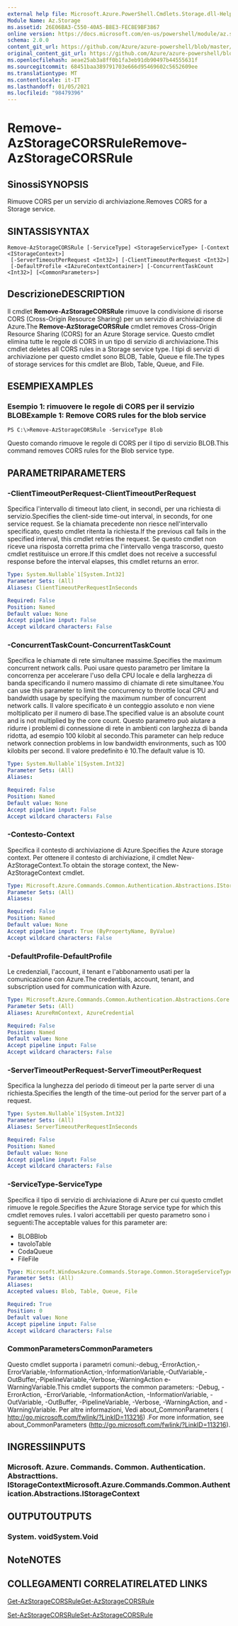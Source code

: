 ```yaml
---
external help file: Microsoft.Azure.PowerShell.Cmdlets.Storage.dll-Help.xml
Module Name: Az.Storage
ms.assetid: 26E06BA3-C550-40A5-B8E3-FEC8E9BF3867
online version: https://docs.microsoft.com/en-us/powershell/module/az.storage/remove-azstoragecorsrule
schema: 2.0.0
content_git_url: https://github.com/Azure/azure-powershell/blob/master/src/Storage/Storage.Management/help/Remove-AzStorageCORSRule.md
original_content_git_url: https://github.com/Azure/azure-powershell/blob/master/src/Storage/Storage.Management/help/Remove-AzStorageCORSRule.md
ms.openlocfilehash: aeae25ab3a8ff0b1fa3eb91db90497b44555631f
ms.sourcegitcommit: 68451baa389791703e666d95469602c5652609ee
ms.translationtype: MT
ms.contentlocale: it-IT
ms.lasthandoff: 01/05/2021
ms.locfileid: "98479396"
---
```

# <span data-ttu-id="133b0-101">Remove-AzStorageCORSRule</span><span class="sxs-lookup"><span data-stu-id="133b0-101">Remove-AzStorageCORSRule</span></span>

## <span data-ttu-id="133b0-102">Sinossi</span><span class="sxs-lookup"><span data-stu-id="133b0-102">SYNOPSIS</span></span>
<span data-ttu-id="133b0-103">Rimuove CORS per un servizio di archiviazione.</span><span class="sxs-lookup"><span data-stu-id="133b0-103">Removes CORS for a Storage service.</span></span>

## <span data-ttu-id="133b0-104">SINTASSI</span><span class="sxs-lookup"><span data-stu-id="133b0-104">SYNTAX</span></span>

```
Remove-AzStorageCORSRule [-ServiceType] <StorageServiceType> [-Context <IStorageContext>]
 [-ServerTimeoutPerRequest <Int32>] [-ClientTimeoutPerRequest <Int32>]
 [-DefaultProfile <IAzureContextContainer>] [-ConcurrentTaskCount <Int32>] [<CommonParameters>]
```

## <span data-ttu-id="133b0-105">Descrizione</span><span class="sxs-lookup"><span data-stu-id="133b0-105">DESCRIPTION</span></span>
<span data-ttu-id="133b0-106">Il cmdlet **Remove-AzStorageCORSRule** rimuove la condivisione di risorse CORS (Cross-Origin Resource Sharing) per un servizio di archiviazione di Azure.</span><span class="sxs-lookup"><span data-stu-id="133b0-106">The **Remove-AzStorageCORSRule** cmdlet removes Cross-Origin Resource Sharing (CORS) for an Azure Storage service.</span></span>
<span data-ttu-id="133b0-107">Questo cmdlet elimina tutte le regole di CORS in un tipo di servizio di archiviazione.</span><span class="sxs-lookup"><span data-stu-id="133b0-107">This cmdlet deletes all CORS rules in a Storage service type.</span></span>
<span data-ttu-id="133b0-108">I tipi di servizi di archiviazione per questo cmdlet sono BLOB, Table, Queue e file.</span><span class="sxs-lookup"><span data-stu-id="133b0-108">The types of storage services for this cmdlet are Blob, Table, Queue, and File.</span></span>

## <span data-ttu-id="133b0-109">ESEMPI</span><span class="sxs-lookup"><span data-stu-id="133b0-109">EXAMPLES</span></span>

### <span data-ttu-id="133b0-110">Esempio 1: rimuovere le regole di CORS per il servizio BLOB</span><span class="sxs-lookup"><span data-stu-id="133b0-110">Example 1: Remove CORS rules for the blob service</span></span>
```
PS C:\>Remove-AzStorageCORSRule -ServiceType Blob
```

<span data-ttu-id="133b0-111">Questo comando rimuove le regole di CORS per il tipo di servizio BLOB.</span><span class="sxs-lookup"><span data-stu-id="133b0-111">This command removes CORS rules for the Blob service type.</span></span>

## <span data-ttu-id="133b0-112">PARAMETRI</span><span class="sxs-lookup"><span data-stu-id="133b0-112">PARAMETERS</span></span>

### <span data-ttu-id="133b0-113">-ClientTimeoutPerRequest</span><span class="sxs-lookup"><span data-stu-id="133b0-113">-ClientTimeoutPerRequest</span></span>
<span data-ttu-id="133b0-114">Specifica l'intervallo di timeout lato client, in secondi, per una richiesta di servizio.</span><span class="sxs-lookup"><span data-stu-id="133b0-114">Specifies the client-side time-out interval, in seconds, for one service request.</span></span>
<span data-ttu-id="133b0-115">Se la chiamata precedente non riesce nell'intervallo specificato, questo cmdlet ritenta la richiesta.</span><span class="sxs-lookup"><span data-stu-id="133b0-115">If the previous call fails in the specified interval, this cmdlet retries the request.</span></span>
<span data-ttu-id="133b0-116">Se questo cmdlet non riceve una risposta corretta prima che l'intervallo venga trascorso, questo cmdlet restituisce un errore.</span><span class="sxs-lookup"><span data-stu-id="133b0-116">If this cmdlet does not receive a successful response before the interval elapses, this cmdlet returns an error.</span></span>

```yaml
Type: System.Nullable`1[System.Int32]
Parameter Sets: (All)
Aliases: ClientTimeoutPerRequestInSeconds

Required: False
Position: Named
Default value: None
Accept pipeline input: False
Accept wildcard characters: False
```

### <span data-ttu-id="133b0-117">-ConcurrentTaskCount</span><span class="sxs-lookup"><span data-stu-id="133b0-117">-ConcurrentTaskCount</span></span>
<span data-ttu-id="133b0-118">Specifica le chiamate di rete simultanee massime.</span><span class="sxs-lookup"><span data-stu-id="133b0-118">Specifies the maximum concurrent network calls.</span></span>
<span data-ttu-id="133b0-119">Puoi usare questo parametro per limitare la concorrenza per accelerare l'uso della CPU locale e della larghezza di banda specificando il numero massimo di chiamate di rete simultanee.</span><span class="sxs-lookup"><span data-stu-id="133b0-119">You can use this parameter to limit the concurrency to throttle local CPU and bandwidth usage by specifying the maximum number of concurrent network calls.</span></span>
<span data-ttu-id="133b0-120">Il valore specificato è un conteggio assoluto e non viene moltiplicato per il numero di base.</span><span class="sxs-lookup"><span data-stu-id="133b0-120">The specified value is an absolute count and is not multiplied by the core count.</span></span>
<span data-ttu-id="133b0-121">Questo parametro può aiutare a ridurre i problemi di connessione di rete in ambienti con larghezza di banda ridotta, ad esempio 100 kilobit al secondo.</span><span class="sxs-lookup"><span data-stu-id="133b0-121">This parameter can help reduce network connection problems in low bandwidth environments, such as 100 kilobits per second.</span></span>
<span data-ttu-id="133b0-122">Il valore predefinito è 10.</span><span class="sxs-lookup"><span data-stu-id="133b0-122">The default value is 10.</span></span>

```yaml
Type: System.Nullable`1[System.Int32]
Parameter Sets: (All)
Aliases:

Required: False
Position: Named
Default value: None
Accept pipeline input: False
Accept wildcard characters: False
```

### <span data-ttu-id="133b0-123">-Contesto</span><span class="sxs-lookup"><span data-stu-id="133b0-123">-Context</span></span>
<span data-ttu-id="133b0-124">Specifica il contesto di archiviazione di Azure.</span><span class="sxs-lookup"><span data-stu-id="133b0-124">Specifies the Azure storage context.</span></span>
<span data-ttu-id="133b0-125">Per ottenere il contesto di archiviazione, il cmdlet New-AzStorageContext.</span><span class="sxs-lookup"><span data-stu-id="133b0-125">To obtain the storage context, the New-AzStorageContext cmdlet.</span></span>

```yaml
Type: Microsoft.Azure.Commands.Common.Authentication.Abstractions.IStorageContext
Parameter Sets: (All)
Aliases:

Required: False
Position: Named
Default value: None
Accept pipeline input: True (ByPropertyName, ByValue)
Accept wildcard characters: False
```

### <span data-ttu-id="133b0-126">-DefaultProfile</span><span class="sxs-lookup"><span data-stu-id="133b0-126">-DefaultProfile</span></span>
<span data-ttu-id="133b0-127">Le credenziali, l'account, il tenant e l'abbonamento usati per la comunicazione con Azure.</span><span class="sxs-lookup"><span data-stu-id="133b0-127">The credentials, account, tenant, and subscription used for communication with Azure.</span></span>

```yaml
Type: Microsoft.Azure.Commands.Common.Authentication.Abstractions.Core.IAzureContextContainer
Parameter Sets: (All)
Aliases: AzureRmContext, AzureCredential

Required: False
Position: Named
Default value: None
Accept pipeline input: False
Accept wildcard characters: False
```

### <span data-ttu-id="133b0-128">-ServerTimeoutPerRequest</span><span class="sxs-lookup"><span data-stu-id="133b0-128">-ServerTimeoutPerRequest</span></span>
<span data-ttu-id="133b0-129">Specifica la lunghezza del periodo di timeout per la parte server di una richiesta.</span><span class="sxs-lookup"><span data-stu-id="133b0-129">Specifies the length of the time-out period for the server part of a request.</span></span>

```yaml
Type: System.Nullable`1[System.Int32]
Parameter Sets: (All)
Aliases: ServerTimeoutPerRequestInSeconds

Required: False
Position: Named
Default value: None
Accept pipeline input: False
Accept wildcard characters: False
```

### <span data-ttu-id="133b0-130">-ServiceType</span><span class="sxs-lookup"><span data-stu-id="133b0-130">-ServiceType</span></span>
<span data-ttu-id="133b0-131">Specifica il tipo di servizio di archiviazione di Azure per cui questo cmdlet rimuove le regole.</span><span class="sxs-lookup"><span data-stu-id="133b0-131">Specifies the Azure Storage service type for which this cmdlet removes rules.</span></span>
<span data-ttu-id="133b0-132">I valori accettabili per questo parametro sono i seguenti:</span><span class="sxs-lookup"><span data-stu-id="133b0-132">The acceptable values for this parameter are:</span></span>
- <span data-ttu-id="133b0-133">BLOB</span><span class="sxs-lookup"><span data-stu-id="133b0-133">Blob</span></span> 
- <span data-ttu-id="133b0-134">tavolo</span><span class="sxs-lookup"><span data-stu-id="133b0-134">Table</span></span> 
- <span data-ttu-id="133b0-135">Coda</span><span class="sxs-lookup"><span data-stu-id="133b0-135">Queue</span></span> 
- <span data-ttu-id="133b0-136">File</span><span class="sxs-lookup"><span data-stu-id="133b0-136">File</span></span>

```yaml
Type: Microsoft.WindowsAzure.Commands.Storage.Common.StorageServiceType
Parameter Sets: (All)
Aliases:
Accepted values: Blob, Table, Queue, File

Required: True
Position: 0
Default value: None
Accept pipeline input: False
Accept wildcard characters: False
```

### <span data-ttu-id="133b0-137">CommonParameters</span><span class="sxs-lookup"><span data-stu-id="133b0-137">CommonParameters</span></span>
<span data-ttu-id="133b0-138">Questo cmdlet supporta i parametri comuni:-debug,-ErrorAction,-ErrorVariable,-InformationAction,-InformationVariable,-OutVariable,-OutBuffer,-PipelineVariable,-Verbose,-WarningAction e-WarningVariable.</span><span class="sxs-lookup"><span data-stu-id="133b0-138">This cmdlet supports the common parameters: -Debug, -ErrorAction, -ErrorVariable, -InformationAction, -InformationVariable, -OutVariable, -OutBuffer, -PipelineVariable, -Verbose, -WarningAction, and -WarningVariable.</span></span> <span data-ttu-id="133b0-139">Per altre informazioni, Vedi about_CommonParameters ( http://go.microsoft.com/fwlink/?LinkID=113216) .</span><span class="sxs-lookup"><span data-stu-id="133b0-139">For more information, see about_CommonParameters (http://go.microsoft.com/fwlink/?LinkID=113216).</span></span>

## <span data-ttu-id="133b0-140">INGRESSI</span><span class="sxs-lookup"><span data-stu-id="133b0-140">INPUTS</span></span>

### <span data-ttu-id="133b0-141">Microsoft. Azure. Commands. Common. Authentication. Abstracttions. IStorageContext</span><span class="sxs-lookup"><span data-stu-id="133b0-141">Microsoft.Azure.Commands.Common.Authentication.Abstractions.IStorageContext</span></span>

## <span data-ttu-id="133b0-142">OUTPUT</span><span class="sxs-lookup"><span data-stu-id="133b0-142">OUTPUTS</span></span>

### <span data-ttu-id="133b0-143">System. void</span><span class="sxs-lookup"><span data-stu-id="133b0-143">System.Void</span></span>

## <span data-ttu-id="133b0-144">Note</span><span class="sxs-lookup"><span data-stu-id="133b0-144">NOTES</span></span>

## <span data-ttu-id="133b0-145">COLLEGAMENTI CORRELATI</span><span class="sxs-lookup"><span data-stu-id="133b0-145">RELATED LINKS</span></span>

[<span data-ttu-id="133b0-146">Get-AzStorageCORSRule</span><span class="sxs-lookup"><span data-stu-id="133b0-146">Get-AzStorageCORSRule</span></span>](./Get-AzStorageCORSRule.md)

[<span data-ttu-id="133b0-147">Set-AzStorageCORSRule</span><span class="sxs-lookup"><span data-stu-id="133b0-147">Set-AzStorageCORSRule</span></span>](./Set-AzStorageCORSRule.md)


